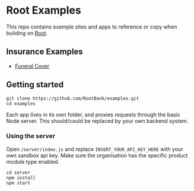 # Root Examples

This repo contains example sites and apps to reference or copy when building on [Root](https://root.co.za).

## Insurance Examples

- [Funeral Cover](https://github.com/RootBank/examples/blob/master/module-funeral/funeral.html)

## Getting started

```
git clone https://github.com/RootBank/examples.git
cd examples
```

Each app lives in its own folder, and proxies requests through the basic Node server. This should/could be replaced by your own backend system.

### Using the server

Open `/server/index.js` and replace `INSERT_YOUR_API_KEY_HERE` with your own sandbox api key. Make sure the organisation has the specific product module type enabled.

```
cd server
npm install
npm start
```
